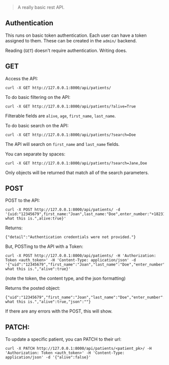 > A really basic rest API.

## Authentication

This runs on basic token authentication. Each user can have a token assigned to them. These can be created in the `admin/` backend.

Reading (`GET`) doesn't require authentication. Writing does.

## GET

Access the API:
```
curl -X GET http://127.0.0.1:8000/api/patients/
```

To do basic filtering on the API:
```
curl -X GET http://127.0.0.1:8000/api/patients/?alive=True
```
Filterable fields are `alive`, `age`, `first_name`, `last_name`.

To do basic search on the API:
```
curl -X GET http://127.0.0.1:8000/api/patients/?search=Doe
```

The API will search on `first_name` and `last_name` fields.

You can separate by spaces:
```
curl -X GET http://127.0.0.1:8000/api/patients/?search=Jane,Doe
```
Only objects will be returned that match all of the search parameters.

## POST

POST to the API:
```
curl -X POST http://127.0.0.1:8000/api/patients/ -d '{uid:"12345679",first_name:"Joan",last_name:"Doe",enter_number:"+182311221",caregiver_number:"+223111811",age:"27",geolocation:"31.11",etu:"Dunno what this is.",alive:true}'
```
Returns:
```
{"detail":"Authentication credentials were not provided."}
```

But, POSTing to the API with a Token:
```
curl -X POST http://127.0.0.1:8000/api/patients/ -H 'Authorization: Token <auth_token>' -H 'Content-Type: application/json' -d '{"uid":"12345679","first_name":"Joan","last_name":"Doe","enter_number":"+182311221","caregiver_number":"+223111811","age":"27","geolocation":"31.11","etu":"Dunno what this is.","alive":true}'
```
(note the token, the content type, and the json formatting)


Returns the posted object:

```
{"uid":"12345679","first_name":"Joan","last_name":"Doe","enter_number":"+182311221","caregiver_number":"+223111811","age":"27","geolocation":"31.11","etu":"Dunno what this is.","alive":true,"json":""}
```

If there are any errors with the POST, this will show.

## PATCH: 

To update a specific patient, you can PATCH to their url:

```
curl -X PATCH http://127.0.0.1:8000/api/patients/<patient_pk>/ -H 'Authorization: Token <auth_token>' -H 'Content-Type: application/json' -d '{"alive":false}'
```

